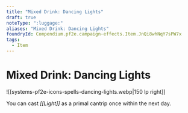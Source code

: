 ```yaml
---
title: "Mixed Drink: Dancing Lights"
draft: true
noteType: ":luggage:"
aliases: "Mixed Drink: Dancing Lights"
foundryId: Compendium.pf2e.campaign-effects.Item.JnQi8whNqY7sPW7x
tags:
  - Item
---
```


# Mixed Drink: Dancing Lights
![[systems-pf2e-icons-spells-dancing-lights.webp|150 lp right]]

You can cast _[[Light]]_ as a primal cantrip once within the next day.
